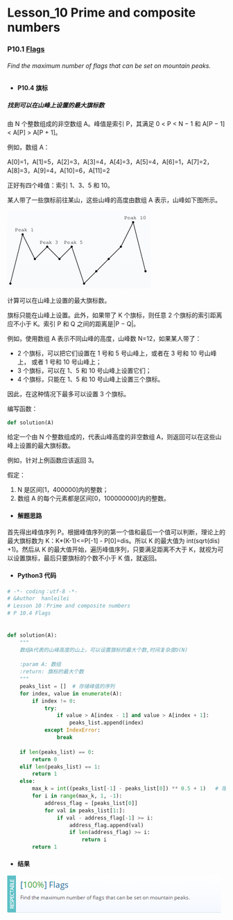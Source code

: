 # Lesson_10 Prime and composite numbers

### P10.1 [Flags](https://app.codility.com/programmers/lessons/10-prime_and_composite_numbers/flags/)

###### Find the maximum number of flags that can be set on mountain peaks.

- #### P10.4 旗标

##### 找到可以在山峰上设置的最大旗标数

由 N 个整数组成的非空数组 A。峰值是索引 P，其满足 0 < P < N − 1 和 A[P − 1] < A[P] > A[P + 1]。

例如，数组 A：

A[0]=1，A[1]=5，A[2]=3，A[3]=4，A[4]=3，A[5]=4，A[6]=1，A[7]=2，A[8]=3，A[9]=4，A[10]=6，A[11]=2

正好有四个峰值：索引 1、3、5 和 10。

某人带了一些旗标前往某山，这些山峰的高度由数组 A 表示，山峰如下图所示。

![image](https://github.com/hanleilei/codility_lession/blob/master/L10_Prime%20and%20composite%20numbers/10.4.1.png)

计算可以在山峰上设置的最大旗标数。

旗标只能在山峰上设置。此外，如果带了 K 个旗标，则任意 2 个旗标的索引距离应不小于 K。索引 P 和 Q 之间的距离是|P − Q|。

例如，使用数组 A 表示不同山峰的高度，山峰数 N=12，如果某人带了：

- 2 个旗标，可以把它们设置在 1 号和 5 号山峰上，或者在 3 号和 10 号山峰上， 或者 1 号和 10 号山峰上；
- 3 个旗标，可以在 1、5 和 10 号山峰上设置它们；
- 4 个旗标，只能在 1、5 和 10 号山峰上设置三个旗标。

因此，在这种情况下最多可以设置 3 个旗标。

编写函数：

```python
def solution(A)
```

给定一个由 N 个整数组成的，代表山峰高度的非空数组 A，则返回可以在这些山峰上设置的最大旗标数。

例如，针对上例函数应该返回 3。

假定：

1. N 是区间[1，400000]内的整数；
2. 数组 A 的每个元素都是区间[0，100000000]内的整数。

- #### 解题思路

首先得出峰值序列 P。根据峰值序列的第一个值和最后一个值可以判断，理论上的最大旗标数为 K：K\*\(K-1)<=P[-1] - P[0]=dis。所以 K 的最大值为 int(sqrt(dis) +1)。然后从 K 的最大值开始，遍历峰值序列，只要满足距离不大于 K，就视为可以设置旗标，最后只要旗标的个数不小于 K 值，就返回。

- #### Python3 代码

```python
# -*- coding：utf-8 -*-
# &Author  hanleilei
# Lesson 10：Prime and composite numbers
# P 10.4 Flags


def solution(A):
    """
    数组A代表的山峰高度的山上，可以设置旗标的最大个数,时间复杂度O(N)

    :param A: 数组
    :return: 旗标的最大个数
    """
    peaks_list = []  # 存储峰值的序列
    for index, value in enumerate(A):
        if index != 0:
            try:
                if value > A[index - 1] and value > A[index + 1]:
                    peaks_list.append(index)
            except IndexError:
                break

    if len(peaks_list) == 0:
        return 0
    elif len(peaks_list) == 1:
        return 1
    else:
        max_k = int((peaks_list[-1] - peaks_list[0]) ** 0.5 + 1)   # 理论上可以带的最大旗标数
        for i in range(max_k, 1, -1):
            address_flag = [peaks_list[0]]
            for val in peaks_list[1:]:
                if val - address_flag[-1] >= i:
                    address_flag.append(val)
                    if len(address_flag) >= i:
                        return i
        return 1
```

- #### 结果

![image](https://github.com/hanleilei/codility_lession/blob/master/L10_Prime%20and%20composite%20numbers/10.4.png)
